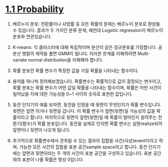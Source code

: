 # [1.1 Probability](https://wikidocs.net/165583)

1. 베르누이 분포: 전환률이나 사망률 등 모든 확률의 문제는 베르누이 분포로 환원될 수 있습니다. 결과가 두 가지인 분류 문제, 예컨대 Logsitic regression이 베르누이 분포와 연관있습니다.

2. K-means: 각 클러스터에 대해 독립적이며 분산이 같은 정규분포를 가정합니다. 공분산 행렬의 제약을 풀면 GMM이 됩니다. 이러한 한계를 이해하려면 Multi-variate normal distribution을 이해해야 합니다.


3. 확률 분포란 확률 변수가 특정한 값을 가질 확률을 나타내는 함수이다.

4. 용어를 하나씩 정의해보겠습니다. 확률변수는 확률적으로 값이 결정되는 변수이고, 확률 분포는 확률 변수가 어떤 값일 확률을 나타내는 함수이며, 확률은 어떤 사건이 일어났을 지에 대한 가능성을 0~1 사이의 숫자로 표현한 값입니다.

5. 동전 던지기의 예를 보자면, 동전을 던졌을 때 윗면이 무엇인지가 확률 변수입니다. 윗면은 앞면 이거나 뒷면일 겁니다. 이 확률 변수가 앞면(뒷면)일 가능성의 값을 확률이라고 합니다. 마지막으로 윗면이 앞면(뒷면)일 때 확률이 얼마인지 알려주는 전환기(함수)가 확률 분포입니다. 동전을 실제로 던지면 확률 변수는 실현realize되어 앞면이나 뒷면이 나오게 됩니다.

6. 추가적으로 확률변수에서 관측될 수 있는 결과의 집합을 사건(사상)event이라고 하며, 가능한 모든 사건의 집합을 표본 공간sample space라고 합니다. 동전 던지기에는 앞면과 뒷면이라는 두 개의 사건이 표본 공간을 구성하고 있습니다. 표본 공간 외의 표본이 나올 확률은 항상 0입니다.